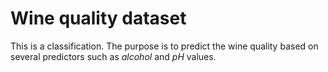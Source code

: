 # Wine quality dataset

This is a classification. The purpose is to predict the wine quality
based on several predictors such as *alcohol* and *pH* values.